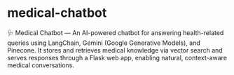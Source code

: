 # medical-chatbot
🩺 Medical Chatbot — An AI-powered chatbot for answering health-related queries using LangChain, Gemini (Google Generative Models), and Pinecone. It stores and retrieves medical knowledge via vector search and serves responses through a Flask web app, enabling natural, context-aware medical conversations.
